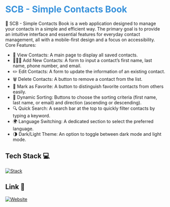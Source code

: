# <span style="color:#3a93dc">SCB - Simple Contacts Book</span>

📒 SCB - Simple Contacts Book is a web application designed to manage your contacts in a simple and efficient way. The primary goal is to provide an intuitive interface and essential features for everyday contact management, all with a mobile-first design and a focus on accessibility.
Core Features:
- 👀 View Contacts: A main page to display all saved contacts.
- 🙋🏻‍♂️ Add New Contacts: A form to input a contact’s first name, last name, phone number, and email.
- ✏️ Edit Contacts: A form to update the information of an existing contact.
- 🗑️ Delete Contacts: A button to remove a contact from the list.
- 💖 Mark as Favorite: A button to distinguish favorite contacts from others easily.
- 🔄 Dynamic Sorting: Buttons to choose the sorting criteria (first name, last name, or email) and direction (ascending or descending).
- 🔍 Quick Search: A search bar at the top to quickly filter contacts by typing a keyword.
- 🌍 Language Switching: A dedicated section to select the preferred language.
- 🌗 Dark/Light Theme: An option to toggle between dark mode and light mode.

## Tech Stack 💻

[![Stack](https://skillicons.dev/icons?i=nextjs,typescript,css,supabase,vercel)](https://skillicons.dev)

## Link 🔗
[![Website](https://img.shields.io/badge/SCB-Visit-blue?logo=google-chrome&logoColor=white)](https://scb-simple-contacts-book.vercel.app/it) 
